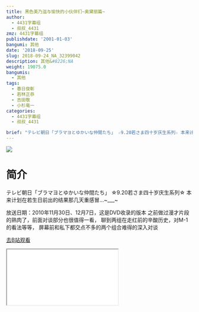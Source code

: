 ```yaml
---
title: 黑色美乃滋与愉快的小伙伴们~奥黛丽篇~
author:
  - 4431字幕组
  - 叔叔_4431
zmz: 4431字幕组
publishdate: '2001-01-03'
bangumi: 其他
date: '2018-09-25'
slug: 2018-09-24_NA_32399042
description: 其他&#8226;NA
weight: 19075.0
bangumis:
  - 其他
tags:
  - 春日俊彰
  - 若林正恭
  - 吉田敬
  - 小杉竜一
categories:
  - 4431字幕组
  - 叔叔_4431

brief: "テレビ朝日「ブラマヨとゆかいな仲間たち」 ☆9.20若さま四十岁庆生系列☆ 本来计划在若生日前出的结果那几天重感冒...~___~ 放送日期：2010年11月30日、12月7日，这是DVD收录的版本 之前做过漫才片段的熟肉了，前面对谈部分也很值得一看， 聊到两组在走红前的辛酸历史，对M-1的看法等等， 屏幕前和私下都交点不多的两个组合难得的深入对谈"
---
```

![](https://i.imgur.com/ak0IZNq.jpg)
# 简介  
テレビ朝日「ブラマヨとゆかいな仲間たち」
☆9.20若さま四十岁庆生系列☆
本来计划在若生日前出的结果那几天重感冒...~___~

放送日期：2010年11月30日、12月7日，这是DVD收录的版本
之前做过漫才片段的熟肉了，前面对谈部分也很值得一看，
聊到两组在走红前的辛酸历史，对M-1的看法等等，
屏幕前和私下都交点不多的两个组合难得的深入对谈  

[去B站观看](https://www.bilibili.com/video/av32399042/)
<div class ="resp-container"><iframe class="testiframe" src="//player.bilibili.com/player.html?aid=32399042"", scrolling="no", allowfullscreen="true" > </iframe></div> 
